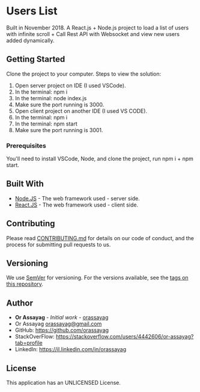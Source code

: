 # Users List

Built in November 2018. A React.js + Node.js project to load a list of users with infinite scroll + Call Rest API with Websocket and view new users added dynamically.

## Getting Started

Clone the project to your computer.
Steps to view the solution:
1. Open server project on IDE (I used VSCode).
2. In the terminal: npm i
3. In the terminal: node index.js
4. Make sure the port running is 3000.
5. Open client project on another IDE (I used VS CODE).
6. In the terminal: npm i
7. In the terminal: npm start
8. Make sure the port running is 3001.

### Prerequisites

You'll need to install VSCode, Node, and clone the project, run npm i + npm start.

## Built With

* [Node.JS](https://nodejs.org/en/) - The web framework used - server side.
* [React.JS](https://reactjs.org/) - The web framework used - client side.

## Contributing

Please read [CONTRIBUTING.md](https://gist.github.com/PurpleBooth/b24679402957c63ec426) for details on our code of conduct, and the process for submitting pull requests to us.

## Versioning

We use [SemVer](http://semver.org/) for versioning. For the versions available, see the [tags on this repository](https://github.com/your/project/tags).

## Author

* **Or Assayag** - *Initial work* - [orassayag](https://github.com/orassayag)
* Or Assayag <orassayag@gmail.com>
* GitHub: https://github.com/orassayag
* StackOverFlow: https://stackoverflow.com/users/4442606/or-assayag?tab=profile
* LinkedIn: https://il.linkedin.com/in/orassayag

## License

This application has an UNLICENSED License.